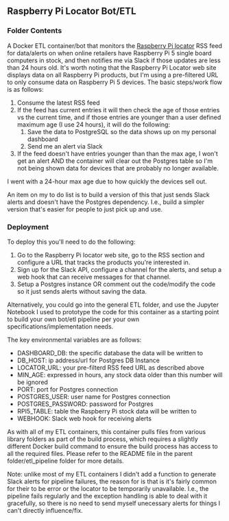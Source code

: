 ## Raspberry Pi Locator Bot/ETL

### Folder Contents 

A Docker ETL container/bot that monitors the [Raspberry Pi locator](https://rpilocator.com/) RSS feed for data/alerts on when online retailers have Raspberry Pi 5 single board computers in stock, and then notifies me via Slack if those updates are less than 24 hours old. It's worth noting that the Raspberry Pi Locator web site displays data on all Raspberry Pi products, but I'm using a pre-filtered URL to only consume data on Raspberry Pi 5 devices. The basic steps/work flow is as follows:

1) Consume the latest RSS feed 
2) If the feed has current entries it will then check the age of those entries vs the current time, and if those entries are younger than a user defined maximum age (I use 24 hours), it will do the following:
    1) Save the data to PostgreSQL so the data shows up on my personal dashboard 
    2) Send me an alert via Slack 
3) If the feed doesn't have entries younger than than the max age, I won't get an alert AND the container will clear out the Postgres table so I'm not being shown data for devices that are probably no longer available. 

I went with a 24-hour max age due to how quickly the devices sell out. 

An item on my to do list is to build a version of this that just sends Slack alerts and doesn't have the Postgres dependency. I.e., build a simpler version that's easier for people to just pick up and use. 

### Deployment 

To deploy this you'll need to do the following:
1) Go to the Raspberry Pi locator web site, go to the RSS section and configure a URL that tracks the products you're interested in. 
2) Sign up for the Slack API, configure a channel for the alerts, and setup a web hook that can receive messages for that channel. 
3) Setup a Postgres instance OR comment out the code/modify the code so it just sends alerts without saving the data. 

Alternatively, you could go into the general ETL folder, and use the Jupyter Notebook I used to prototype the code for this container  as a starting point to build your own bot/etl pipeline per your own specifications/implementation needs. 

The key environmental variables are as follows:

* DASHBOARD_DB: the specific database the data will be written to
* DB_HOST: ip address/url for Postgres DB Instance
* LOCATOR_URL: your pre-filterd RSS feed URL as described above 
* MIN_AGE: expressed in hours, any stock data older than this number will be ignored
* PORT: port for Postgres connection
* POSTGRES_USER: user name for Postgres connection
* POSTGRES_PASSWORD: password for Postgres
* RPI5_TABLE: table the Raspberry Pi stock data will be written to
* WEBHOOK: Slack web hook for receiving alerts 

As with all of my ETL containers, this container pulls files from various library folders as part of the build process, which requires a slightly different Docker build command to ensure the build process has access to all the required files. Please refer to the README file in the parent folder/etl_pipeline folder for more details.

Note: unlike most of my ETL containers I didn't add a function to generate Slack alerts for pipeline failures, the reason for is that is it's fairly common for their to be error or the locator to be temporarily unavailable. I.e., the pipeline fails regularly and the exception handling is able to deal with it gracefully, so there is no need to send myself unecessary alerts for things I can't directly influence/fix.  